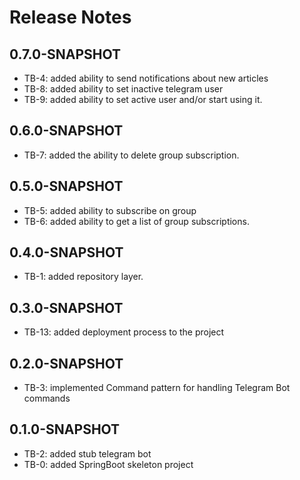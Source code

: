 # Release Notes

## 0.7.0-SNAPSHOT

*   TB-4: added ability to send notifications about new articles
*   TB-8: added ability to set inactive telegram user
*   TB-9: added ability to set active user and/or start using it.


## 0.6.0-SNAPSHOT

*   TB-7: added the ability to delete group subscription.

## 0.5.0-SNAPSHOT

*   TB-5: added ability to subscribe on group
*   TB-6: added ability to get a list of group subscriptions.

## 0.4.0-SNAPSHOT

*   TB-1: added repository layer.

## 0.3.0-SNAPSHOT

*   TB-13: added deployment process to the project

## 0.2.0-SNAPSHOT

*   TB-3: implemented Command pattern for handling Telegram Bot commands

## 0.1.0-SNAPSHOT

*   TB-2: added stub telegram bot
*   TB-0: added SpringBoot skeleton project